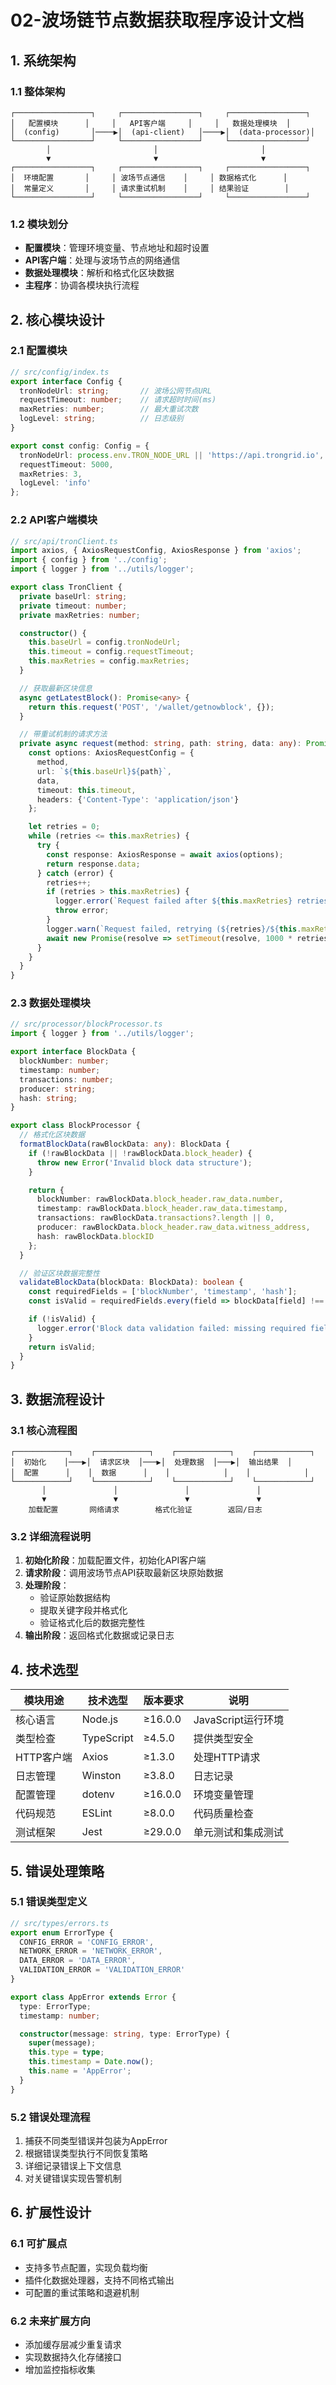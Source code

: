 # 02-波场链节点数据获取程序设计文档

## 1. 系统架构

### 1.1 整体架构
```
┌─────────────────┐     ┌─────────────────┐     ┌─────────────────┐
│   配置模块      │     │   API客户端     │     │   数据处理模块  │
│  (config)       │────▶│  (api-client)   │────▶│  (data-processor)│
└─────────────────┘     └─────────────────┘     └─────────────────┘
        │                       │                       │
        ▼                       ▼                       ▼
┌─────────────────┐     ┌─────────────────┐     ┌─────────────────┐
│  环境配置       │     │ 波场节点通信    │     │ 数据格式化      │
│  常量定义       │     │ 请求重试机制    │     │ 结果验证        │
└─────────────────┘     └─────────────────┘     └─────────────────┘
```

### 1.2 模块划分
- **配置模块**：管理环境变量、节点地址和超时设置
- **API客户端**：处理与波场节点的网络通信
- **数据处理模块**：解析和格式化区块数据
- **主程序**：协调各模块执行流程

## 2. 核心模块设计

### 2.1 配置模块
```typescript
// src/config/index.ts
export interface Config {
  tronNodeUrl: string;       // 波场公网节点URL
  requestTimeout: number;    // 请求超时时间(ms)
  maxRetries: number;        // 最大重试次数
  logLevel: string;          // 日志级别
}

export const config: Config = {
  tronNodeUrl: process.env.TRON_NODE_URL || 'https://api.trongrid.io',
  requestTimeout: 5000,
  maxRetries: 3,
  logLevel: 'info'
};
```

### 2.2 API客户端模块
```typescript
// src/api/tronClient.ts
import axios, { AxiosRequestConfig, AxiosResponse } from 'axios';
import { config } from '../config';
import { logger } from '../utils/logger';

export class TronClient {
  private baseUrl: string;
  private timeout: number;
  private maxRetries: number;

  constructor() {
    this.baseUrl = config.tronNodeUrl;
    this.timeout = config.requestTimeout;
    this.maxRetries = config.maxRetries;
  }

  // 获取最新区块信息
  async getLatestBlock(): Promise<any> {
    return this.request('POST', '/wallet/getnowblock', {});
  }

  // 带重试机制的请求方法
  private async request(method: string, path: string, data: any): Promise<any> {
    const options: AxiosRequestConfig = {
      method,
      url: `${this.baseUrl}${path}`,
      data,
      timeout: this.timeout,
      headers: {'Content-Type': 'application/json'}
    };

    let retries = 0;
    while (retries <= this.maxRetries) {
      try {
        const response: AxiosResponse = await axios(options);
        return response.data;
      } catch (error) {
        retries++;
        if (retries > this.maxRetries) {
          logger.error(`Request failed after ${this.maxRetries} retries: ${error.message}`);
          throw error;
        }
        logger.warn(`Request failed, retrying (${retries}/${this.maxRetries})...`);
        await new Promise(resolve => setTimeout(resolve, 1000 * retries));
      }
    }
  }
}
```

### 2.3 数据处理模块
```typescript
// src/processor/blockProcessor.ts
import { logger } from '../utils/logger';

export interface BlockData {
  blockNumber: number;
  timestamp: number;
  transactions: number;
  producer: string;
  hash: string;
}

export class BlockProcessor {
  // 格式化区块数据
  formatBlockData(rawBlockData: any): BlockData {
    if (!rawBlockData || !rawBlockData.block_header) {
      throw new Error('Invalid block data structure');
    }

    return {
      blockNumber: rawBlockData.block_header.raw_data.number,
      timestamp: rawBlockData.block_header.raw_data.timestamp,
      transactions: rawBlockData.transactions?.length || 0,
      producer: rawBlockData.block_header.raw_data.witness_address,
      hash: rawBlockData.blockID
    };
  }

  // 验证区块数据完整性
  validateBlockData(blockData: BlockData): boolean {
    const requiredFields = ['blockNumber', 'timestamp', 'hash'];
    const isValid = requiredFields.every(field => blockData[field] !== undefined);

    if (!isValid) {
      logger.error('Block data validation failed: missing required fields');
    }
    return isValid;
  }
}
```

## 3. 数据流程设计

### 3.1 核心流程图
```
┌────────────┐    ┌────────────┐    ┌────────────┐    ┌────────────┐
│  初始化    │───▶│  请求区块  │───▶│  处理数据  │───▶│  输出结果  │
│  配置      │    │  数据      │    │            │    │            │
└────────────┘    └────────────┘    └────────────┘    └────────────┘
       │               │               │               │
       ▼               ▼               ▼               ▼
    加载配置       网络请求        格式化验证        返回/日志
```

### 3.2 详细流程说明
1. **初始化阶段**：加载配置文件，初始化API客户端
2. **请求阶段**：调用波场节点API获取最新区块原始数据
3. **处理阶段**：
   - 验证原始数据结构
   - 提取关键字段并格式化
   - 验证格式化后的数据完整性
4. **输出阶段**：返回格式化数据或记录日志

## 4. 技术选型

| 模块用途       | 技术选型          | 版本要求  | 说明                     |
|----------------|-------------------|-----------|--------------------------|
| 核心语言       | Node.js           | ≥16.0.0   | JavaScript运行环境       |
| 类型检查       | TypeScript        | ≥4.5.0    | 提供类型安全             |
| HTTP客户端     | Axios             | ≥1.3.0    | 处理HTTP请求             |
| 日志管理       | Winston           | ≥3.8.0    | 日志记录                 |
| 配置管理       | dotenv            | ≥16.0.0   | 环境变量管理             |
| 代码规范       | ESLint            | ≥8.0.0    | 代码质量检查             |
| 测试框架       | Jest              | ≥29.0.0   | 单元测试和集成测试       |

## 5. 错误处理策略

### 5.1 错误类型定义
```typescript
// src/types/errors.ts
export enum ErrorType {
  CONFIG_ERROR = 'CONFIG_ERROR',
  NETWORK_ERROR = 'NETWORK_ERROR',
  DATA_ERROR = 'DATA_ERROR',
  VALIDATION_ERROR = 'VALIDATION_ERROR'
}

export class AppError extends Error {
  type: ErrorType;
  timestamp: number;

  constructor(message: string, type: ErrorType) {
    super(message);
    this.type = type;
    this.timestamp = Date.now();
    this.name = 'AppError';
  }
}
```

### 5.2 错误处理流程
1. 捕获不同类型错误并包装为AppError
2. 根据错误类型执行不同恢复策略
3. 详细记录错误上下文信息
4. 对关键错误实现告警机制

## 6. 扩展性设计

### 6.1 可扩展点
- 支持多节点配置，实现负载均衡
- 插件化数据处理器，支持不同格式输出
- 可配置的重试策略和退避机制

### 6.2 未来扩展方向
- 添加缓存层减少重复请求
- 实现数据持久化存储接口
- 增加监控指标收集